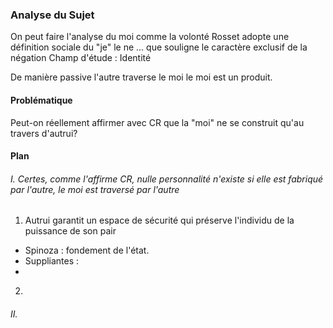 ### Analyse du Sujet
On peut faire l'analyse du moi comme la volonté
Rosset adopte une définition sociale du "je"
le ne ... que souligne le caractère exclusif de la négation
Champ d'étude : Identité

De manière passive l'autre traverse le moi le moi est un produit. 

#### Problématique
Peut-on réellement affirmer avec CR que la "moi" ne se construit qu'au travers d'autrui?

#### Plan
###### I. Certes, comme l'affirme CR, nulle personnalité n'existe si elle est fabriqué par l'autre, le moi est traversé par l'autre
1. Autrui garantit un espace de sécurité qui préserve l'individu de la puissance de son pair
- Spinoza : fondement de l'état.
- Suppliantes : 
- 
2. 

###### II.